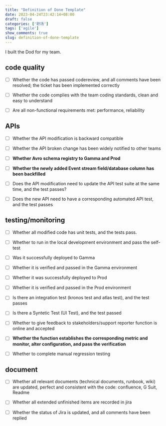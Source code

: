 ```yaml
---
title: "Definition of Done Template"
date: 2023-04-24T23:42:14+08:00
draft: false
categories: ['职场']
tags: ['agile']
show_comments: true
slug: definition-of-done-template
---
```


I built the Dod for my team.

## code quality



- [ ] Whether the code has passed codereview, and all comments have been resolved; the ticket has been implemented correctly



- [ ] Whether the code complies with the team coding standards, clean and easy to understand



- [ ] Are all non-functional requirements met: performance, reliability

## APIs



- [ ] Whether the API modification is backward compatible



- [ ] Whether the API broken change has been widely notified to other teams



- [ ] **Whether Avro schema registry to Gamma and Prod**



- [ ] **Whether the newly added Event stream field/database column has been backfilled**



- [ ] Does the API modification need to update the API test suite at the same time, and the test passes?



- [ ] Does the new API need to have a corresponding automated API test, and the test passes

## testing/monitoring



- [ ] Whether all modified code has unit tests, and the tests pass.



- [ ] Whether to run in the local development environment and pass the self-test



- [ ] Was it successfully deployed to Gamma



- [ ] Whether it is verified and passed in the Gamma environment



- [ ] Whether it was successfully deployed to Prod



- [ ] Whether it is verified and passed in the Prod environment



- [ ] Is there an integration test (kronos test and atlas test), and the test passes



- [ ] Is there a Syntetic Test (UI Test), and the test passed



- [ ] Whether to give feedback to stakeholders/support reporter function is online and accepted



- [ ] **Whether the function establishes the corresponding metric and monitor, alter configuration, and pass the verification**



- [ ] Whether to complete manual regression testing

## document



- [ ] Whether all relevant documents (technical documents, runbook, wiki) are updated, perfect and consistent with the code: confluence, G Suit, Readme



- [ ] Whether all extended unfinished items are recorded in jira



- [ ] Whether the status of Jira is updated, and all comments have been replied

